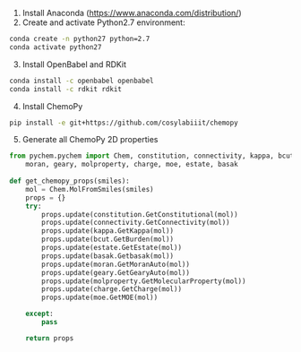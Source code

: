 
1. Install Anaconda (https://www.anaconda.com/distribution/)
2. Create and activate Python2.7 environment:
```bash
conda create -n python27 python=2.7
conda activate python27
```
3. Install OpenBabel and RDKit
```bash
conda install -c openbabel openbabel
conda install -c rdkit rdkit
```
4. Install ChemoPy
```bash
pip install -e git+https://github.com/cosylabiiit/chemopy
```
5. Generate all ChemoPy 2D properties
```python
from pychem.pychem import Chem, constitution, connectivity, kappa, bcut,\
    moran, geary, molproperty, charge, moe, estate, basak
    
def get_chemopy_props(smiles):
    mol = Chem.MolFromSmiles(smiles)
    props = {}
    try:
        props.update(constitution.GetConstitutional(mol))
        props.update(connectivity.GetConnectivity(mol))
        props.update(kappa.GetKappa(mol))
        props.update(bcut.GetBurden(mol))
        props.update(estate.GetEstate(mol))
        props.update(basak.Getbasak(mol))
        props.update(moran.GetMoranAuto(mol))
        props.update(geary.GetGearyAuto(mol))
        props.update(molproperty.GetMolecularProperty(mol))
        props.update(charge.GetCharge(mol))
        props.update(moe.GetMOE(mol))

    except:
        pass

    return props
```


